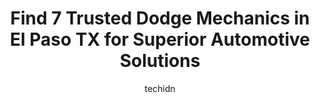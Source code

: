---
layout: ampstory
image: https://images.unsplash.com/photo-1536593053730-495056b74a05?ixlib=rb-4.0.3&ixid=MnwxMjA3fDB8MHxwaG90by1wYWdlfHx8fGVufDB8fHx8&auto=format&fit=crop&w=640&h=853&q=80
author: techidn
featured: false
description: When it comes to finding reliable automotive experts in El Paso TX, USA, look no further than the 7 best Dodge Mechanic in the area. With their exceptional skills and dedication to providing
title: Find 7 Trusted Dodge Mechanics in El Paso TX for Superior Automotive Solutions
cover:
   title: Find 7 Trusted Dodge Mechanics in El Paso TX for Superior Automotive Solutions
   subtitle: Rickpate
   background: https://images.unsplash.com/photo-1536593053730-495056b74a05?ixlib=rb-4.0.3&ixid=MnwxMjA3fDB8MHxwaG90by1wYWdlfHx8fGVufDB8fHx8&auto=format&fit=crop&w=640&h=853&q=80

pages: 
 - layout: thirds
   top: <h1>#1 Jays Automotive - Lomaland</h1>
   bottom: "<p>Ive visited Jays on two occasions, and both visits were exceptional! The first time was to swap out an alternator, and the second was to address power failure, which t</p>"
   background: https://www.knot35.com/toplist/wp-content/uploads/2023/06/best-dodge-mechanic-1-in-el-paso-tx-1685834681.jpeg
   backgroundblur: true
 - layout: thirds
   top: <h1>#2 Jays Automotive - Alameda</h1>
   bottom: "<p>7383 Alameda Ave, El Paso, TX 79915, United States</p>"
   background: https://www.knot35.com/toplist/wp-content/uploads/2023/06/best-dodge-mechanic-2-in-el-paso-tx-1685834681.jpeg
   cta:
      link: https://www.knot35.com/toplist/find-7-trusted-dodge-mechanics-in-el-paso-tx-for-superior-automotive-solutions/
      text: Find 7 Trusted Dodge Mechanics in El Paso TX for Superior Automotive Solutions
 - layout: thirds
   top: <h1>#3 Show-N-Go Automotive</h1>
   bottom: "<p>9660 Dyer St, El Paso, TX 79924, United States</p>"
   background: https://www.knot35.com/toplist/wp-content/uploads/2023/06/best-dodge-mechanic-3-in-el-paso-tx-1685834682.jpeg
   cta:
      link: https://www.knot35.com/toplist/find-7-trusted-dodge-mechanics-in-el-paso-tx-for-superior-automotive-solutions/
      text: Find 7 Trusted Dodge Mechanics in El Paso TX for Superior Automotive Solutions
 - layout: thirds
   top: <h1>#4 Mr Motor In N Out Auto Repair</h1>
   bottom: "<p>3613 Esper Dr, El Paso, TX 79936, United States</p>"
   background: https://images.unsplash.com/photo-1547366785-564103df7e13?ixlib=rb-4.0.3&ixid=MnwxMjA3fDB8MHxwaG90by1wYWdlfHx8fGVufDB8fHx8&auto=format&fit=crop&w=640&h=853&q=80
   cta:
      link: https://www.knot35.com/toplist/find-7-trusted-dodge-mechanics-in-el-paso-tx-for-superior-automotive-solutions/
      text: Find 7 Trusted Dodge Mechanics in El Paso TX for Superior Automotive Solutions
 - layout: thirds
   top: <h1>#5 Knuckleheads Garage</h1>
   bottom: "<p>1707 Myrtle Ave, El Paso, TX 79901, United States</p>"
   background: https://images.unsplash.com/photo-1561679660-d00ee1e0dc8e?ixlib=rb-4.0.3&ixid=MnwxMjA3fDB8MHxwaG90by1wYWdlfHx8fGVufDB8fHx8&auto=format&fit=crop&w=640&h=853&q=80
   cta:
      link: https://www.knot35.com/toplist/find-7-trusted-dodge-mechanics-in-el-paso-tx-for-superior-automotive-solutions/
      text: Find 7 Trusted Dodge Mechanics in El Paso TX for Superior Automotive Solutions
 - layout: thirds
   top: <h1>#6 Rams #1 Automotive Services</h1>
   bottom: "<p>7705 Alameda Ave, El Paso, TX 79915, United States</p>"
   background: https://images.unsplash.com/photo-1599422314077-f4dfdaa4cd09?ixlib=rb-4.0.3&ixid=MnwxMjA3fDB8MHxwaG90by1wYWdlfHx8fGVufDB8fHx8&auto=format&fit=crop&w=640&h=853&q=80
   cta:
      link: https://www.knot35.com/toplist/find-7-trusted-dodge-mechanics-in-el-paso-tx-for-superior-automotive-solutions/
      text: Find 7 Trusted Dodge Mechanics in El Paso TX for Superior Automotive Solutions
 - layout: thirds
   top: <h1>#7 M & J Auto Service</h1>
   bottom: "<p>2330 Myrtle Ave, El Paso, TX 79901, United States</p>"
   background: https://images.unsplash.com/photo-1591393223703-56fe1347ac62?ixlib=rb-4.0.3&ixid=MnwxMjA3fDB8MHxwaG90by1wYWdlfHx8fGVufDB8fHx8&auto=format&fit=crop&w=640&h=853&q=80
   cta:
      link: https://www.knot35.com/toplist/find-7-trusted-dodge-mechanics-in-el-paso-tx-for-superior-automotive-solutions/
      text: Find 7 Trusted Dodge Mechanics in El Paso TX for Superior Automotive Solutions
 - layout: thirds
   middle: Continue reading...
   background: https://images.unsplash.com/photo-1489648022186-8f49310909a0?ixlib=rb-4.0.3&ixid=MnwxMjA3fDB8MHxwaG90by1wYWdlfHx8fGVufDB8fHx8&auto=format&fit=crop&w=640&h=853&q=80
   cta:
      link: https://www.knot35.com/toplist/find-7-trusted-dodge-mechanics-in-el-paso-tx-for-superior-automotive-solutions/
      text: Find 7 Trusted Dodge Mechanics in El Paso TX for Superior Automotive Solutions
      
---